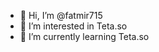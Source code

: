 - 👋 Hi, I’m @fatmir715
- 👀 I’m interested in Teta.so
- 🌱 I’m currently learning Teta.so

<!---
fatmir715/fatmir715 is a ✨ special ✨ repository because its `README.md` (this file) appears on your GitHub profile.
You can click the Preview link to take a look at your changes.
--->
